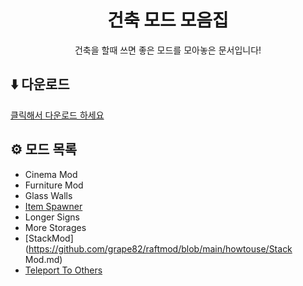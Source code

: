 <div align="center">

# 건축 모드 모음집
건축을 할때 쓰면 좋은 모드를 모아놓은 문서입니다!

</div>

## ⬇️ 다운로드
[클릭해서 다운로드 하세요](https://www.mediafire.com/file/1vtif1nsm4885ns/Raft_%25EA%25B1%25B4%25EC%25B6%2595%25EB%25AA%25A8%25EB%2593%259C.zip/file)

## ⚙️ 모드 목록
* Cinema Mod
* Furniture Mod
* Glass Walls
* [Item Spawner](https://github.com/grape82/raftmod/blob/main/howtouse/Item%20Spawner.md)
* Longer Signs
* More Storages
* [StackMod](https://github.com/grape82/raftmod/blob/main/howtouse/Stack Mod.md)
* [Teleport To Others](https://github.com/grape82/raftmod/blob/main/howtouse/Teleport%20To%20Others.md)

